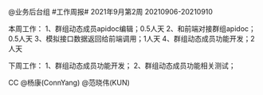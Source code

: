 @业务后台组 #工作周报#
2021年9月第2周 20210906-20210910

本周工作：
1、群组动态成员apidoc编辑；0.5人天
2、和前端对接群组apidoc；0.5人天
3、模拟接口数据返回给前端调用；1人天
4、群组动态成员功能开发；2人天

下周工作：
1、群组动态成员功能开发；
2、群组动态成员功能相关测试；

CC @杨康(ConnYang) @范晓伟(KUN) 
